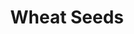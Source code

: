 ---
templateKey: blog-post
featuredpost: false
featuredimage: /assets/Wheat_Seeds.png
title: Wheat Seeds
description: Seed
testfield: 966
---